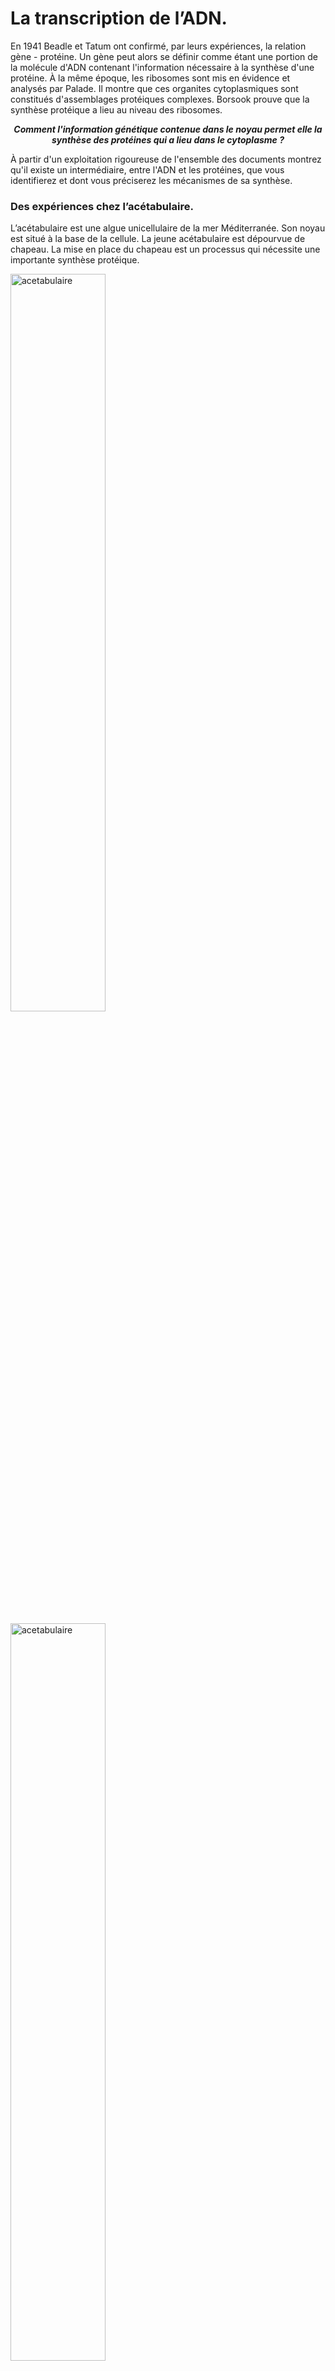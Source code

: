 # La transcription de l’ADN.

En 1941 Beadle et Tatum ont confirmé, par leurs expériences, la relation gène - protéine. Un gène peut alors se définir comme étant une portion de la molécule d'ADN contenant l'information nécessaire à la synthèse d'une protéine. À la même époque, les ribosomes sont mis en évidence et analysés par Palade. Il montre que ces organites cytoplasmiques sont constitués d'assemblages protéiques complexes. Borsook prouve que la synthèse protéique a lieu au niveau des ribosomes. 

***<p align=center>Comment l'information génétique contenue dans le noyau permet elle la synthèse des protéines qui a lieu dans le cytoplasme ?</p>***


À partir d'un exploitation rigoureuse de l'ensemble des documents montrez qu'il existe un intermédiaire, entre l'ADN et les protéines, que vous identifierez et dont vous préciserez les mécanismes de sa synthèse.


### Des expériences chez l’acétabulaire.

L’acétabulaire est une algue unicellulaire de la mer Méditerranée. Son noyau est situé à la base de la cellule. La jeune acétabulaire est dépourvue de chapeau. La mise en place du chapeau est un processus qui nécessite une importante synthèse protéique.

<a href="https://ipfs.io/ipfs/QmfDbib7ST76cLKLaXTjShNryHqzum2WbqAsKkq6NmTHaE"><img src="https://ipfs.io/ipfs/QmfDbib7ST76cLKLaXTjShNryHqzum2WbqAsKkq6NmTHaE" alt="acetabulaire" width=55%></a>

<a href="https://ipfs.io/ipfs/QmQa8pkErM4p9HtMJGrbgcTvKvoKyYKFJwAyK8SkrMi6Dz"><img src="https://ipfs.io/ipfs/QmQa8pkErM4p9HtMJGrbgcTvKvoKyYKFJwAyK8SkrMi6Dz" alt="acetabulaire" width=55%></a>

<a href="https://ipfs.io/ipfs/QmY333fiNjR8FGgEV4JjLZn8sa1zCugXb9HtPrrjAGEaaW"><img src="https://ipfs.io/ipfs/QmY333fiNjR8FGgEV4JjLZn8sa1zCugXb9HtPrrjAGEaaW" alt="acetabulaire" width=55%></a>




### Une expérience de Pulse-Chase.



<a href="https://ipfs.io/ipfs/QmfJZMKSm3yD3nf2cwwz6s1mw8JHRskGaEwA1SZ2nJzkge"><img src="https://ipfs.io/ipfs/QmfJZMKSm3yD3nf2cwwz6s1mw8JHRskGaEwA1SZ2nJzkge" alt="pcr" width=100%></a>



### Un modèle de la structure de l’ARN.

<a href="https://ipfs.io/ipfs/QmXhW8nojU6krjieDmRU7fbtz55D4Yq3zRvan4yrtijAkw"><img src="https://ipfs.io/ipfs/QmXhW8nojU6krjieDmRU7fbtz55D4Yq3zRvan4yrtijAkw" alt="desamination" width=60%></a>


### Le mécanisme de la transcription.

<a href="https://ipfs.io/ipfs/QmP7VvkCvhND1GijGn1aGyGB5RHiQUr22Hi8J7JFfKcEaq"><img src="https://ipfs.io/ipfs/QmP7VvkCvhND1GijGn1aGyGB5RHiQUr22Hi8J7JFfKcEaq" alt="uv_dTT" width=80%></a>


